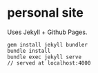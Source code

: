 # personal site

Uses Jekyll + Github Pages.

```
gem install jekyll bundler
bundle install
bundle exec jekyll serve
// served at localhost:4000
```